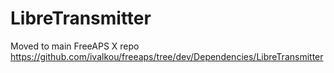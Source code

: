 # LibreTransmitter

Moved to main FreeAPS X repo https://github.com/ivalkou/freeaps/tree/dev/Dependencies/LibreTransmitter
